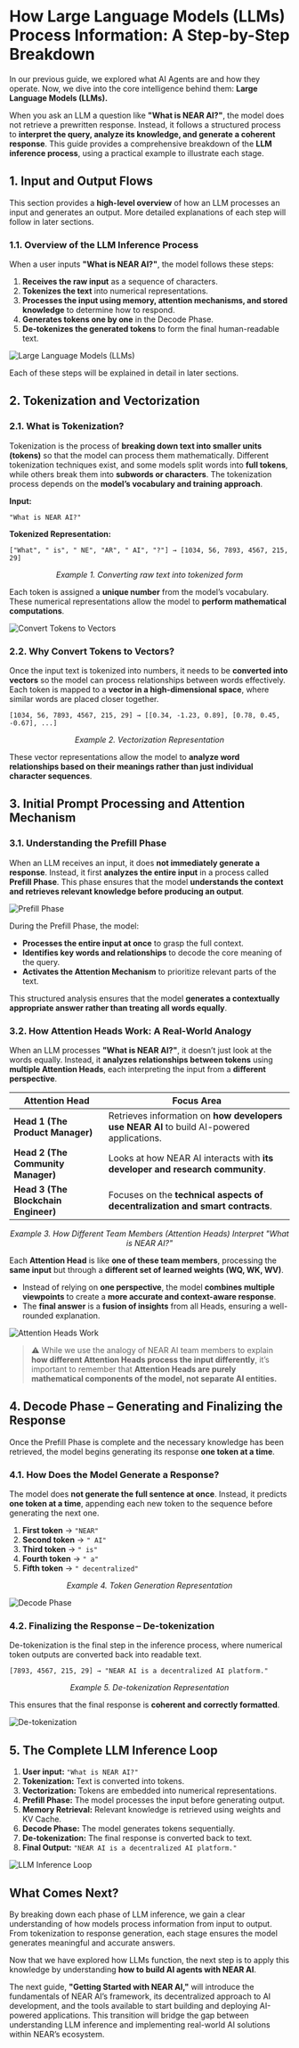 # How Large Language Models (LLMs) Process Information: A Step-by-Step Breakdown

In our previous guide, we explored what AI Agents are and how they operate. Now, we dive into the core intelligence behind them: **Large Language Models (LLMs).**

When you ask an LLM a question like **"What is NEAR AI?"**, the model does not retrieve a prewritten response. Instead, it follows a structured process to **interpret the query, analyze its knowledge, and generate a coherent response**. This guide provides a comprehensive breakdown of the **LLM inference process**, using a practical example to illustrate each stage.

## 1. Input and Output Flows

This section provides a **high-level overview** of how an LLM processes an input and generates an output. More detailed explanations of each step will follow in later sections.

### 1.1. Overview of the LLM Inference Process

When a user inputs **"What is NEAR AI?"**, the model follows these steps:

1. **Receives the raw input** as a sequence of characters.
2. **Tokenizes the text** into numerical representations.
3. **Processes the input using memory, attention mechanisms, and stored knowledge** to determine how to respond.
4. **Generates tokens one by one** in the Decode Phase.
5. **De-tokenizes the generated tokens** to form the final human-readable text.

![Large Language Models (LLMs)](../images/03.png)

Each of these steps will be explained in detail in later sections.

## 2. Tokenization and Vectorization

### 2.1. What is Tokenization?

Tokenization is the process of **breaking down text into smaller units (tokens)** so that the model can process them mathematically. Different tokenization techniques exist, and some models split words into **full tokens**, while others break them into **subwords or characters**. The tokenization process depends on the **model’s vocabulary and training approach**.

**Input:**
```
"What is NEAR AI?"
```
**Tokenized Representation:**
```
["What", " is", " NE", "AR", " AI", "?"] → [1034, 56, 7893, 4567, 215, 29]
```
<p align="center"><em>Example 1. Converting raw text into tokenized form</em></p>

Each token is assigned a **unique number** from the model’s vocabulary. These numerical representations allow the model to **perform mathematical computations**.

![Convert Tokens to Vectors](../images/06.png)

### **2.2. Why Convert Tokens to Vectors?**

Once the input text is tokenized into numbers, it needs to be **converted into vectors** so the model can process relationships between words effectively. Each token is mapped to a **vector in a high-dimensional space**, where similar words are placed closer together.

```
[1034, 56, 7893, 4567, 215, 29] → [[0.34, -1.23, 0.89], [0.78, 0.45, -0.67], ...]
```
<p align="center"><em>Example 2. Vectorization Representation</em></p>

These vector representations allow the model to **analyze word relationships based on their meanings rather than just individual character sequences**.

## **3. Initial Prompt Processing and Attention Mechanism**

### **3.1. Understanding the Prefill Phase**

When an LLM receives an input, it does **not immediately generate a response**. Instead, it first **analyzes the entire input** in a process called **Prefill Phase**. This phase ensures that the model **understands the context and retrieves relevant knowledge before producing an output**.

![Prefill Phase](../images/07.png)

During the Prefill Phase, the model:

- **Processes the entire input at once** to grasp the full context.
- **Identifies key words and relationships** to decode the core meaning of the query.
- **Activates the Attention Mechanism** to prioritize relevant parts of the text.

This structured analysis ensures that the model **generates a contextually appropriate answer rather than treating all words equally**.

### **3.2. How Attention Heads Work: A Real-World Analogy**

When an LLM processes **"What is NEAR AI?"**, it doesn’t just look at the words equally. Instead, it **analyzes relationships between tokens** using **multiple Attention Heads**, each interpreting the input from a **different perspective**.

| **Attention Head** | **Focus Area** |
| --- | --- |
| **Head 1 (The Product Manager)** | Retrieves information on **how developers use NEAR AI** to build AI-powered applications. |
| **Head 2 (The Community Manager)** | Looks at how NEAR AI interacts with **its developer and research community**. |
| **Head 3 (The Blockchain Engineer)** | Focuses on the **technical aspects of decentralization and smart contracts**. |
<p align="center"><em>Example 3. How Different Team Members (Attention Heads) Interpret "What is NEAR AI?"</em></p>

Each **Attention Head** is like **one of these team members**, processing the **same input** but through a **different set of learned weights (WQ, WK, WV)**.

- Instead of relying on **one perspective**, the model **combines multiple viewpoints** to create a **more accurate and context-aware response**.
- The **final answer** is a **fusion of insights** from all Heads, ensuring a well-rounded explanation.

![Attention Heads Work](../images/08.png)

> ⚠️ While we use the analogy of NEAR AI team members to explain **how different Attention Heads process the input differently**, it’s important to remember that **Attention Heads are purely mathematical components of the model, not separate AI entities.**

## **4. Decode Phase – Generating and Finalizing the Response**

Once the Prefill Phase is complete and the necessary knowledge has been retrieved, the model begins generating its response **one token at a time**.

### **4.1. How Does the Model Generate a Response?**

The model does **not generate the full sentence at once**. Instead, it predicts **one token at a time**, appending each new token to the sequence before generating the next one.

1. **First token** → `"NEAR"`
2. **Second token** → `" AI"`
3. **Third token** → `" is"`
4. **Fourth token** → `" a"`
5. **Fifth token** → `" decentralized"`
<p align="center"><em>Example 4. Token Generation Representation</em></p>

![Decode Phase](../images/09.png)

### **4.2. Finalizing the Response – De-tokenization**

De-tokenization is the final step in the inference process, where numerical token outputs are converted back into readable text.

```
[7893, 4567, 215, 29] → "NEAR AI is a decentralized AI platform."
```
<p align="center"><em>Example 5. De-tokenization Representation</em></p>

This ensures that the final response is **coherent and correctly formatted**.

![De-tokenization](../images/10.png)

## **5. The Complete LLM Inference Loop**

1. **User input:** `"What is NEAR AI?"`
2. **Tokenization:** Text is converted into tokens.
3. **Vectorization:** Tokens are embedded into numerical representations.
4. **Prefill Phase:** The model processes the input before generating output.
5. **Memory Retrieval:** Relevant knowledge is retrieved using weights and KV Cache.
6. **Decode Phase:** The model generates tokens sequentially.
7. **De-tokenization:** The final response is converted back to text.
8. **Final Output:** `"NEAR AI is a decentralized AI platform."`

![LLM Inference Loop](../images/11.png)

## **What Comes Next?**

By breaking down each phase of LLM inference, we gain a clear understanding of how models process information from input to output. From tokenization to response generation, each stage ensures the model generates meaningful and accurate answers.

Now that we have explored how LLMs function, the next step is to apply this knowledge by understanding **how to build AI agents with NEAR AI**.

The next guide, **"Getting Started with NEAR AI,"** will introduce the fundamentals of NEAR AI’s framework, its decentralized approach to AI development, and the tools available to start building and deploying AI-powered applications. This transition will bridge the gap between understanding LLM inference and implementing real-world AI solutions within NEAR’s ecosystem.
